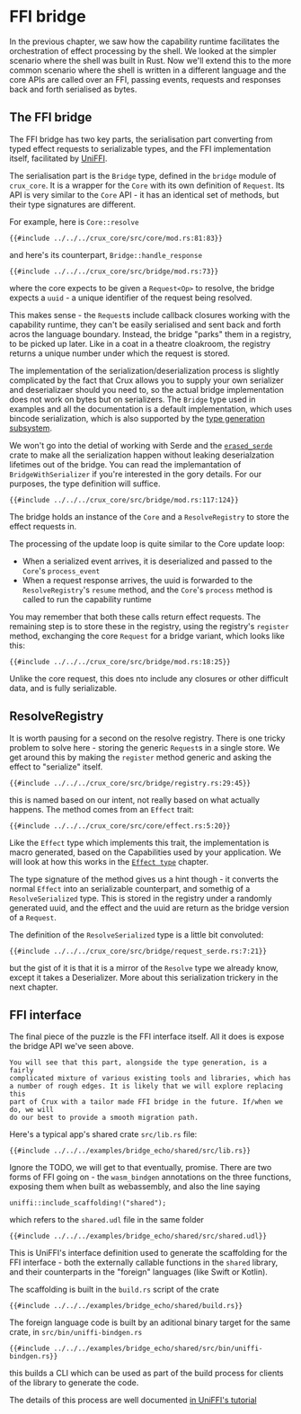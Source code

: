 # FFI bridge

In the previous chapter, we saw how the capability runtime facilitates the
orchestration of effect processing by the shell. We looked at the simpler
scenario where the shell was built in Rust. Now we'll extend this to the more
common scenario where the shell is written in a different language and the
core APIs are called over an FFI, passing events, requests and responses back
and forth serialised as bytes.

## The FFI bridge

The FFI bridge has two key parts, the serialisation part converting from typed
effect requests to serializable types, and the FFI implementation itself, facilitated by [UniFFI](https://github.com/mozilla/uniffi-rs).

The serialisation part is the `Bridge` type, defined in the `bridge` module of
`crux_core`. It is a wrapper for the `Core` with its own definition of
`Request`. Its API is very similar to the `Core` API - it has an identical set
of methods, but their type signatures are different.

For example, here is `Core::resolve`

```rust,no_run,noplayground
{{#include ../../../crux_core/src/core/mod.rs:81:83}}
```

and here's its counterpart, `Bridge::handle_response`

```rust,no_run,noplayground
{{#include ../../../crux_core/src/bridge/mod.rs:73}}
```

where the core expects to be given a `Request<Op>` to resolve, the bridge
expects a `uuid` - a unique identifier of the request being resolved.

This makes sense - the `Request`s include callback closures working with the
capability runtime, they can't be easily serialised and sent back and forth
acros the language boundary. Instead, the bridge "parks" them in a registry, to
be picked up later. Like in a coat in a theatre cloakroom, the registry returns
a unique number under which the request is stored.

The implementation of the serialization/deserialization process is slightly
complicated by the fact that Crux allows you to supply your own serializer and
deserializaer should you need to, so the actual bridge implementation does not
work on bytes but on serializers. The `Bridge` type used in examples and all
the documentation is a default implementation, which uses bincode
serialization, which is also supported by the [type generation
subsystem](./typegen.md).

We won't go into the detial of working with Serde and the [`erased_serde`](https://docs.rs/erased-serde/) crate to make all the serialization happen without leaking deserialzation lifetimes out of the bridge. You can read the implemantation of `BridgeWithSerializer` if you're interested in the gory details. For our purposes, the type definition will suffice.

```rust,no_run,noplayground
{{#include ../../../crux_core/src/bridge/mod.rs:117:124}}
```

The bridge holds an instance of the `Core` and a `ResolveRegistry` to store the
effect requests in.

The processing of the update loop is quite similar to the Core update loop:

- When a serialized event arrives, it is deserialized and passed to the `Core`'s `process_event`
- When a request response arrives, the uuid is forwarded to the `ResolveRegistry`'s `resume` method, and the `Core`'s `process` method is called to run the capability runtime

You may remember that both these calls return effect requests. The remaining step is to store these in the registry, using the registry's `register` method,
exchanging the core `Request` for a bridge variant, which looks like this:

```rust,no_run,noplayground
{{#include ../../../crux_core/src/bridge/mod.rs:18:25}}
```

Unlike the core request, this does nto include any closures or other difficult data, and is fully serializable.

## ResolveRegistry

It is worth pausing for a second on the resolve registry. There is one tricky
problem to solve here - storing the generic `Request`s in a single store. We
get around this by making the `register` method generic and asking the effect
to "serialize" itself.

```rust,no_run,noplayground
{{#include ../../../crux_core/src/bridge/registry.rs:29:45}}
```

this is named based on our intent, not really based on what actually happens.
The method comes from an `Effect` trait:

```rust,no_run,noplayground
{{#include ../../../crux_core/src/core/effect.rs:5:20}}
```

Like the `Effect` type which implements this trait, the implementation is macro
generated, based on the Capabilities used by your application. We will look at
how this works in the [`Effect type`](./effect.md) chapter.

The type signature of the method gives us a hint though - it converts the
normal `Effect` into an serializable counterpart, and somethig
of a `ResolveSerialized` type. This is stored in the registry under a randomly
generated uuid, and the effect and the uuid are return as the bridge version of
a `Request`.

The definition of the `ResolveSerialized` type is a little bit convoluted:

```rust,no_run,noplayground
{{#include ../../../crux_core/src/bridge/request_serde.rs:7:21}}
```

but the gist of it is that it is a mirror of the `Resolve` type we already know,
except it takes a Deserializer. More about this serialization trickery in the next chapter.

## FFI interface

The final piece of the puzzle is the FFI interface itself. All it does is expose
the bridge API we've seen above.

```admonish note
You will see that this part, alongside the type generation, is a fairly
complicated mixture of various existing tools and libraries, which has
a number of rough edges. It is likely that we will explore replacing this
part of Crux with a tailor made FFI bridge in the future. If/when we do, we will
do our best to provide a smooth migration path.
```

Here's a typical app's shared crate `src/lib.rs` file:

```rust,no_run,noplayground
{{#include ../../../examples/bridge_echo/shared/src/lib.rs}}
```

Ignore the TODO, we will get to that eventually, promise. There are two forms
of FFI going on - the `wasm_bindgen` annotations on the three functions,
exposing them when built as webassembly, and also the line saying

```rust,no_run,noplayground
uniffi::include_scaffolding!("shared");
```

which refers to the `shared.udl` file in the same folder

```
{{#include ../../../examples/bridge_echo/shared/src/shared.udl}}
```

This is UniFFI's interface definition used to generate the scaffolding for the
FFI interface - both the externally callable functions in the `shared` library,
and their counterparts in the "foreign" languages (like Swift or Kotlin).

The scaffolding is built in the `build.rs` script of the crate

```rust,no_run,noplayground
{{#include ../../../examples/bridge_echo/shared/build.rs}}
```

The foreign language code is built by an aditional binary target for the same crate, in `src/bin/uniffi-bindgen.rs`

```rust,no_run,noplayground
{{#include ../../../examples/bridge_echo/shared/src/bin/uniffi-bindgen.rs}}
```

this builds a CLI which can be used as part of the build process for clients
of the library to generate the code.

The details of this process are well documented [in UniFFI's tutorial](https://mozilla.github.io/uniffi-rs/Getting_started.html)
